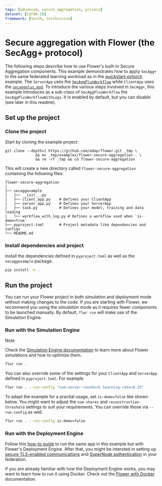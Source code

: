 ```yaml
---
tags: [advanced, secure_aggregation, privacy]
dataset: [CIFAR-10]
framework: [torch, torchvision]
---
```


# Secure aggregation with Flower (the SecAgg+ protocol)

The following steps describe how to use Flower's built-in Secure Aggregation components. This example demonstrates how to apply `SecAgg+` to the same federated learning workload as in the [quickstart-pytorch](https://github.com/adap/flower/tree/main/examples/quickstart-pytorch) example. The `ServerApp` uses the [`SecAggPlusWorkflow`](https://flower.ai/docs/framework/ref-api/flwr.server.workflow.SecAggPlusWorkflow.html#secaggplusworkflow) while `ClientApp` uses the [`secaggplus_mod`](https://flower.ai/docs/framework/ref-api/flwr.client.mod.secaggplus_mod.html#flwr.client.mod.secaggplus_mod). To introduce the various steps involved in `SecAgg+`, this example introduces as a sub-class of `SecAggPlusWorkflow` the `SecAggPlusWorkflowWithLogs`. It is enabled by default, but you can disable (see later in this readme).

## Set up the project

### Clone the project

Start by cloning the example project:

```shell
git clone --depth=1 https://github.com/adap/flower.git _tmp \
              && mv _tmp/examples/flower-secure-aggregation . \
              && rm -rf _tmp && cd flower-secure-aggregation
```

This will create a new directory called `flower-secure-aggregation` containing the
following files:

```shell
flower-secure-aggregation
|
├── secaggexample
|   ├── __init__.py
|   ├── client_app.py    # Defines your ClientApp
|   ├── server_app.py    # Defines your ServerApp
|   ├── task.py          # Defines your model, training and data loading
|   └── workflow_with_log.py # Defines a workflow used when `is-demo=true`
├── pyproject.toml       # Project metadata like dependencies and configs
└── README.md
```

### Install dependencies and project

Install the dependencies defined in `pyproject.toml` as well as the `secaggexample` package.

```bash
pip install -e .
```

## Run the project

You can run your Flower project in both _simulation_ and _deployment_ mode without making changes to the code. If you are starting with Flower, we recommend you using the _simulation_ mode as it requires fewer components to be launched manually. By default, `flwr run` will make use of the Simulation Engine.

### Run with the Simulation Engine

> [!NOTE]
> Check the [Simulation Engine documentation](https://flower.ai/docs/framework/how-to-run-simulations.html) to learn more about Flower simulations and how to optimize them.

```bash
flwr run .
```

You can also override some of the settings for your `ClientApp` and `ServerApp` defined in `pyproject.toml`. For example

```bash
flwr run . --run-config "num-server-rounds=5 learning-rate=0.25"
```

To adapt the example for a practial usage, set `is-demo=false` like shown below. You might want to adjust the `num-shares` and `reconstruction-threshold` settings to suit your requirements. You can override those via `--run-config` as well.

```bash
flwr run . --run-config is-demo=false
```

### Run with the Deployment Engine

Follow this [how-to guide](https://flower.ai/docs/framework/how-to-run-flower-with-deployment-engine.html) to run the same app in this example but with Flower's Deployment Engine. After that, you might be intersted in setting up [secure TLS-enabled communications](https://flower.ai/docs/framework/how-to-enable-tls-connections.html) and [SuperNode authentication](https://flower.ai/docs/framework/how-to-authenticate-supernodes.html) in your federation.

If you are already familiar with how the Deployment Engine works, you may want to learn how to run it using Docker. Check out the [Flower with Docker](https://flower.ai/docs/framework/docker/index.html) documentation.
